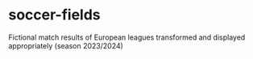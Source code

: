 # soccer-fields
Fictional match results of European leagues transformed and displayed appropriately (season 2023/2024)
